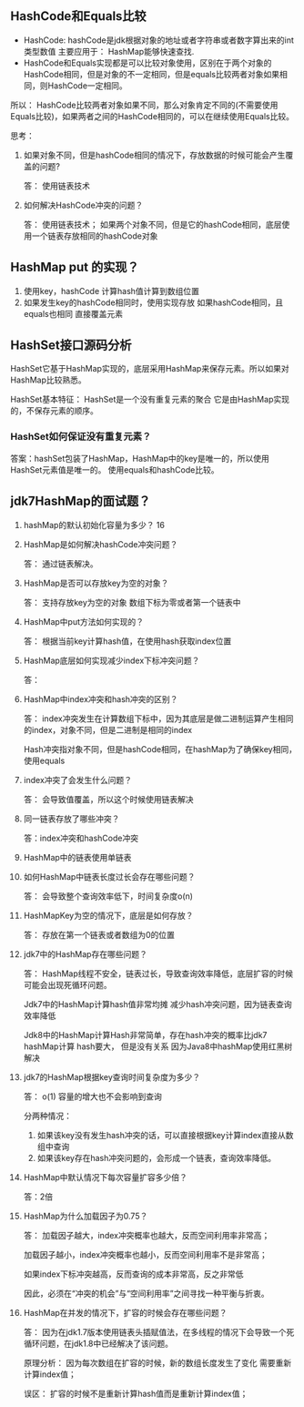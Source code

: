 ## HashCode和Equals比较

- HashCode: hashCode是jdk根据对象的地址或者字符串或者数字算出来的int类型数值  主要应用于： HashMap能够快速查找.
- HashCode和Equals实现都是可以比较对象使用，区别在于两个对象的HashCode相同，但是对象的不一定相同，但是equals比较两者对象如果相同，则HashCode一定相同。

所以： HashCode比较两者对象如果不同，那么对象肯定不同的(不需要使用Equals比较)，如果两者之间的HashCode相同的，可以在继续使用Equals比较。

思考：

1. 如果对象不同，但是hashCode相同的情况下，存放数据的时候可能会产生覆盖的问题?

   答：  使用链表技术

2. 如何解决HashCode冲突的问题？

   答： 使用链表技术；  如果两个对象不同，但是它的hashCode相同，底层使用一个链表存放相同的hashCode对象

## HashMap put 的实现？

1. 使用key，hashCode 计算hash值计算到数组位置
2. 如果发生key的hashCode相同时，使用实现存放  如果hashCode相同，且equals也相同  直接覆盖元素

## HashSet接口源码分析

HashSet它基于HashMap实现的，底层采用HashMap来保存元素。所以如果对HashMap比较熟悉。

HashSet基本特征： HashSet是一个没有重复元素的聚合 它是由HashMap实现的，不保存元素的顺序。

### HashSet如何保证没有重复元素？

答案：hashSet包装了HashMap，HashMap中的key是唯一的，所以使用HashSet元素值是唯一的。 使用equals和hashCode比较。

## jdk7HashMap的面试题？

1. hashMap的默认初始化容量为多少？  16

2. HashMap是如何解决hashCode冲突问题？

   答： 通过链表解决。

3. HashMap是否可以存放key为空的对象？

   答： 支持存放key为空的对象  数组下标为零或者第一个链表中

4. HashMap中put方法如何实现的？

   答： 根据当前key计算hash值，在使用hash获取index位置

5. HashMap底层如何实现减少index下标冲突问题？

   答：

6. HashMap中index冲突和hash冲突的区别？

   答： index冲突发生在计算数组下标中，因为其底层是做二进制运算产生相同的index，对象不同，但是二进制是相同的index

   Hash冲突指对象不同，但是hashCode相同，在hashMap为了确保key相同，使用equals

7. index冲突了会发生什么问题？

   答： 会导致值覆盖，所以这个时候使用链表解决

8. 同一链表存放了哪些冲突？

   答：index冲突和hashCode冲突

9. HashMap中的链表使用单链表

10. 如何HashMap中链表长度过长会存在哪些问题？

    答： 会导致整个查询效率低下，时间复杂度o(n)

11. HashMapKey为空的情况下，底层是如何存放？

    答： 存放在第一个链表或者数组为0的位置

12. jdk7中的HashMap存在哪些问题？

    答： HashMap线程不安全，链表过长，导致查询效率降低，底层扩容的时候可能会出现死循环问题。

    Jdk7中的HashMap计算hash值非常均摊  减少hash冲突问题，因为链表查询效率降低

    Jdk8中的HashMap计算Hash非常简单，存在hash冲突的概率比jdk7  hashMap计算 hash要大， 但是没有关系 因为Java8中hashMap使用红黑树解决

13. jdk7的HashMap根据key查询时间复杂度为多少？

    答： o(1)      容量的增大也不会影响到查询

    分两种情况：

    1. 如果该key没有发生hash冲突的话，可以直接根据key计算index直接从数组中查询
    2. 如果该key存在hash冲突问题的，会形成一个链表，查询效率降低。

14. HashMap中默认情况下每次容量扩容多少倍？

    答：2倍

15. HashMap为什么加载因子为0.75？

    答： 加载因子越大，index冲突概率也越大，反而空间利用率非常高；

     加载因子越小，index冲突概率也越小，反而空间利用率不是非常高；

    如果index下标冲突越高，反而查询的成本非常高，反之非常低

    因此，必须在“冲突的机会”与“空间利用率”之间寻找一种平衡与折衷。

16. HashMap在并发的情况下，扩容的时候会存在哪些问题？

    答： 因为在jdk1.7版本使用链表头插赋值法，在多线程的情况下会导致一个死循环问题，在jdk1.8中已经解决了该问题。

    原理分析： 因为每次数组在扩容的时候，新的数组长度发生了变化  需要重新计算index值；

    误区： 扩容的时候不是重新计算hash值而是重新计算index值；